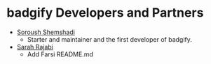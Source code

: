 # badgify Developers and Partners

- [Soroush Shemshadi](https://github.com/shuoros)
    - Starter and maintainer and the first developer of badgify.
- [Sarah Rajabi](https://github.com/sarahrajabi)
    - Add Farsi README.md
